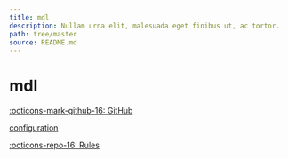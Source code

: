 ```yaml
---
title: mdl
description: Nullam urna elit, malesuada eget finibus ut, ac tortor.
path: tree/master
source: README.md
---
```


# mdl

[:octicons-mark-github-16: GitHub](https://github.com/markdownlint/markdownlint)

[configuration](https://github.com/markdownlint/markdownlint/blob/master/docs/configuration.md)

[:octicons-repo-16: Rules](https://github.com/markdownlint/markdownlint/blob/master/docs/RULES.md)

